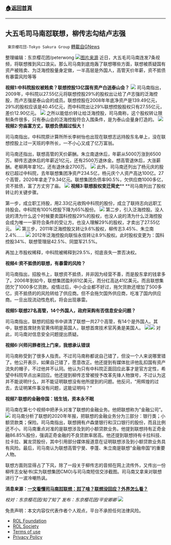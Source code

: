 ###  [:house:返回首頁](https://github.com/ourhimalayas/txt)
---


## 大五毛司马南怼联想，柳传志勾结卢志强
` 東京櫻花団-Tokyo Sakura Group` [轉載自GNews](https://gnews.org/zh-hans/1688224/)

整理编辑：东京樱花团/peterwong
![](https://assets.gnews.org/wp-content/uploads/2021/11/image-605.png)[图片来源](https://www.google.com/imgres?imgurl=https%3A%2F%2Fp2.itc.cn%2Fq_70%2Fimages03%2F20210304%2Ffdc1db4820a4433a8fafd905b8b577d9.png&amp;imgrefurl=http%3A%2F%2Fwww.sohu.com%2Fa%2F454048064_363248&amp;tbnid=Ok20PNJ_bkwzQM&amp;vet=12ahUKEwiNkOL-m670AhUbG3IKHRj3A60QMygAegUIARCUAQ..i&amp;docid=C94c7juCwX_szM&amp;w=1076&amp;h=340&amp;itg=1&amp;q=%E8%81%94%E6%83%B3%E4%BA%8B%E5%8A%A1&amp;ved=2ahUKEwiNkOL-m670AhUbG3IKHRj3A60QMygAegUIARCUAQ)
近日，大五毛司马南连发7条视频，将联想推到风口浪尖。那么司马南到底炮轰了联想哪些方面，联想被质疑国有资产被贱卖、为泛海控股量身定做，一半高层是外国人，高管天价年薪，资不抵债有暴雷风险等等

**视频1:中科院股权被贱卖？联想控股13亿国有资产白送泰山会？**
![](https://assets.gnews.org/wp-content/uploads/2021/11/image-606.png)
司马南指出，2009年，中科院以27.55亿元将联想控股29%的股权出让给了卢志强的泛海控股，而卢志强是泰山会的成员。联想控股在2008年年底净资产是139.49亿元，29%的股权应该是40.45亿元，而中科院出让29%联想控股股权只有27.55亿元，差价12.90亿元。
![](https://assets.gnews.org/wp-content/uploads/2021/11/image-607.png)
之所以能低价转让给泛海控股，司马南称，这个股权转让限制条件很多，只有泰山会的泛海控股符合入围条件，是为泰山会量身打造的。
![](https://assets.gnews.org/wp-content/uploads/2021/11/image-608.png)
**视频2:穷庙富方丈，联想负债超过恒大！**

司马南指出，中科院原计算所所长李树怡也出现在联想志远持股东名单上，没在联想控股上过一天班的李所长，一不小心又成了亿万富翁。

司马南还指出，联想高管的天价薪酬。朱立南退休后，年薪从5000万涨到6500万。柳传志退休后的年薪近1亿元，还有2500万退休金。想高管退休后，大涨薪酬。老柳两年拿1亿，还有退休金2700万。
![](https://assets.gnews.org/wp-content/uploads/2021/11/image-609.png)
此外，司马南还列出了杨元庆的股权已超过中科院，去年联想集团净资产234.5亿，杨元庆个人资产高达100亿。27个高管，2020年拿走了9.34亿元。联想集团负债率90.5%，欠供应商1000多亿，资不抵债，富了方丈穷了庙。
![](https://assets.gnews.org/wp-content/uploads/2021/11/image-610.png)
**视频3:联想股权变迁简史****
**司马南列出了股权转让的关键步骤。

第一步，成立职工持股，用2.33亿元收购中科院的股份，成立了联持志向远职工持股会。中科院有100%控股下降为65%股份。
![](https://assets.gnews.org/wp-content/uploads/2021/11/image-611.png)
第二步，引入泛海控股。没人说的清为什么这个时候要卖国科控股29%的股权，也没人说的清为什么泛海控股会成为唯一一家符合条件的受让方。也没人理解29%的股权，才卖出了27.55亿元。
![](https://assets.gnews.org/wp-content/uploads/2021/11/image-612.png)
第三步，2011年泛海控股又转让9.6%股权，柳传志3.45%、朱立南2.4%……
![](https://assets.gnews.org/wp-content/uploads/2021/11/image-613.png)
2012年泛海控股向联恒永信转让8.9%股权。此时股权变更为：国科控股34%、联想管理层42.5%、同盟军21.5%。

再加上市股权稀释，中科院被稀释到29.5%，彻底丧失一票否决权。

**视频4:资不抵债的联想，有暴雷的风险？**

司马南指出，招股书上，联想资不抵债，并非因为经营不善，而是股东拿的钱拿多了。2006年到如今，联想集团盈利61亿美元，而分红高达41亿美元。而且联想集团欠了1000多亿货款。疫情过后，中小企业都不好过，拖欠货款还增加了500多亿，资不抵债的的风险转给了供应商。但不会拖欠国外供应商，吃准了国内供应商。一旦出现流动性危机，将会出现暴雷。

**视频5:联想27名高管，14个外国人，政府采购有否信息安全问题？**

司马南指出，联想的招股书中讲清了联想一共27个高管，有14个是外国人。其中，联想首席财务官黄伟明是英国人，联想首席技术官芮勇是美国人。
![](https://assets.gnews.org/wp-content/uploads/2021/11/image-614.png)![](https://assets.gnews.org/wp-content/uploads/2021/11/image-617.png)
对此，司马南对信息安全问题提出质疑。

**视频6:兴师问罪者找上门来，我想承认错误**

司马南称受到了很多人指责。不过司马南称都说自己错了，但没一个人来说哪里错了。他公开表示，如果自己错了，愿意改正。他还提到有媒体批评他乱扣国有资产流失的帽子，不过他并不认同。他认为只有中科院正面回应此事才是官方定性，希望中科院早点出来回应。他还提到柳传志曾被授予改革先锋人物旗号，不过认为这并不能说明什么，并不能证明联想没有他所提到的问题。他反问，“用辉煌的过去，去证明某件事没有问题，这能证明吗？”

**视频7:联想的金融帝国：钱生钱，资本永不眠**

司马南在第七个视频中把矛头对准了联想的金融业务。他把联想称为”金融公司”。
![](https://assets.gnews.org/wp-content/uploads/2021/11/image-616.png)
司马南分析了联想的2020年年报，把联想的金融业务分为三部分：银行类；小额贷款类；保险。司马南指出，联想拥有卢森堡银行和汉口银行的股份，而且比例还不小。司马南重点对准的是联想涉及到的小额贷款业务。他提到联想持有正奇金融86.85%股份，强调正奇金融的不良贷款率居高。他还提到联想持有卡拉科技、拉卡拉、翼龙贷股份，其中引用部分媒体报道意在证明联想涉及到小额贷款业务具有风险。最后，司马南认为联想高管宁旻、李蓬、朱立南是联想”金融帝国”的重要人物。

联想方面则显得占了下风，除了一段关于柳传志的音频在网上流传外，又传出一份柳传志女秘书(实为联想集团CMO)与司马南短信交涉截图。司马南又拿来对联想进行了一波冷嘲热讽。

**消息来源：[一文看懂司马南怼联想：怼了啥？联想没回应？外界怎么看？](http://news.cnfol.com/chanyejingji/20211123/29277143.shtml)**

*校对：东京樱花团/知了知了
发布：东京樱花团/平安卿卿*
![](https://assets.gnews.org/wp-content/uploads/2021/11/%E6%9C%80%E6%96%B0%E7%89%88.png)
 

免责声明：本文内容仅代表作者个人观点，平台不承担任何法律风险。

- [ROL Foundation](https://rolfoundation.org/)
- [ROL Society](https://rolsociety.org/)
- [Terms of use](https://gnews.org/terms-of-use-3/)
- [Privacy Policy](https://gnews.org/privacy-policy/)
